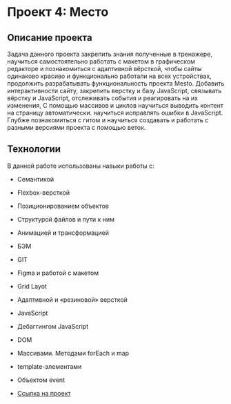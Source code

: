 # Проект 4: Место

## Описание проекта

Задача данного проекта закрепить знания полученные в тренажере, научиться самостоятельно работать с макетом в графическом редакторе и познакомиться с адаптивной вёрсткой, чтобы сайты одинаково красиво и функционально работали на всех устройствах, продолжить разрабатывать функциональность проекта Mesto. Добавить интерактивности сайту, закрепить верстку и базу JavaScript, связывать вёрстку и JavaScript, отслеживать события и реагировать на их изменения, С помощью массивов и циклов научиться выводить контент на страницу автоматически. научиться исправлять ошибки в JavaScript. Глубже познакомиться с гитом и научиться создавать и работать с разными версиями проекта с помощью веток.

## Технологии

В данной работе использованы навыки работы с:
* Семантикой
* Flexbox-версткой
* Позиционированием объектов
* Структурой файлов и пути к ним
* Анимацией и трансформацией
* БЭМ
* GIT
* Figma и работой с макетом
* Grid Layot
* Адаптивной и «резиновой» версткой
* JavaScript
* Дебаггингом JavaScript
* DOM
* Массивами. Методами forEach и map
* template-элементами
* Объектом event





* [Ссылка на проект](https://anporshnev.github.io/mesto/index.html)
